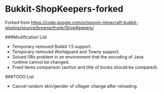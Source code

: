 Bukkit-ShopKeepers-forked
=========================

Forked from https://code.google.com/p/nisovin-minecraft-bukkit-plugins/source/browse/trunk/ShopKeepers/

###Modification List

* Temporary removed Bukkit 1.5 support.
* Temporary removed Worldguard and Towny support.
* Solved i18n problem in an environment that the encoding of Java runtime cannot be changed.
* Fixed items comparison (author and title of books should be compared).

###TODO List

* Cancel random skin/gender of villager change after reloading.
